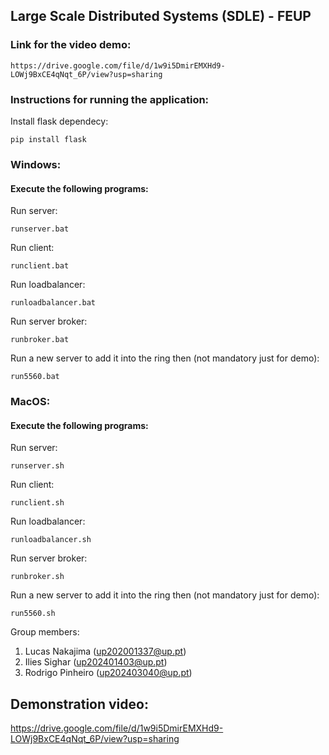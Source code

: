 ## Large Scale Distributed Systems (SDLE) - FEUP
### Link for the video demo:

    https://drive.google.com/file/d/1w9i5DmirEMXHd9-LOWj9BxCE4qNqt_6P/view?usp=sharing

### Instructions for running the application:

Install flask dependecy:

    pip install flask

### Windows:

#### Execute the following programs:
Run server:

    runserver.bat

Run client:

    runclient.bat

Run loadbalancer:

    runloadbalancer.bat

Run server broker:

    runbroker.bat

Run a new server to add it into the ring then (not mandatory just for demo):

    run5560.bat
### MacOS:

#### Execute the following programs:
Run server:

    runserver.sh

Run client:

    runclient.sh

Run loadbalancer:

    runloadbalancer.sh

Run server broker:

    runbroker.sh

Run a new server to add it into the ring then (not mandatory just for demo):

    run5560.sh

Group members:

1. Lucas Nakajima (up202001337@up.pt)
2. Ilies Sighar (up202401403@up.pt)
3. Rodrigo Pinheiro (up202403040@up.pt)

## Demonstration video:
https://drive.google.com/file/d/1w9i5DmirEMXHd9-LOWj9BxCE4qNqt_6P/view?usp=sharing

